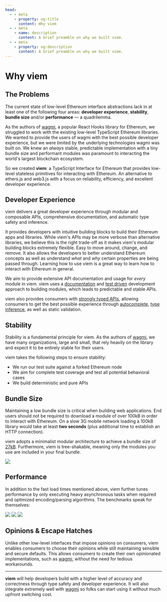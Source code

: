 ```yaml
---
head:
  - - meta
    - property: og:title
      content: Why viem
  - - meta
    - name: description
      content: A brief preamble on why we built viem.
  - - meta
    - property: og:description
      content: A brief preamble on why we built viem.
---
```


# Why viem

## The Problems

The current state of low-level Ethereum interface abstractions lack in at least one of the following four areas: **developer experience**, **stability**, **bundle size** and/or **performance** — a quadrilemma.

As the authors of [wagmi](https://wagmi.sh), a popular React Hooks library for Ethereum, we struggled to work with the existing low-level TypeScript Ethereum libraries. We wanted to provide the users of wagmi with the best possible developer experience, but we were limited by the underlying technologies wagmi was built on. We knew an _always_ stable, predictable implementation with a tiny bundle size and performant modules was paramount to interacting the world's largest blockchain ecosystem.

So we created **viem**: a TypeScript Interface for Ethereum that provides low-level stateless primitives for interacting with Ethereum. An alternative to ethers.js and web3.js with a focus on reliability, efficiency, and excellent developer experience.

## Developer Experience

viem delivers a great developer experience through modular and composable APIs, comprehensive documentation, and automatic type safety and inference.

It provides developers with intuitive building blocks to build their Ethereum apps and libraries. While viem's APIs may be more verbose than alternative libraries, we believe this is the right trade-off as it makes viem's modular building blocks extremely flexible. Easy to move around, change, and remove. It also allows the developers to better understand Ethereum concepts as well as understand _what_ and _why_ certain properties are being passed through. Learning how to use viem is a great way to learn how to interact with Ethereum in general.

We aim to provide extensive API documentation and usage for _every_ module in viem. viem uses a [documentation](https://gist.github.com/zsup/9434452) and [test driven](<https://en.wikipedia.org/wiki/Test-driven_development#:~:text=Test%2Ddriven%20development%20(TDD),software%20against%20all%20test%20cases.>) development approach to building modules, which leads to predictable and stable APIs.

viem also provides consumers with [strongly typed APIs](/docs/typescript), allowing consumers to get the best possible experience through [autocomplete](https://twitter.com/awkweb/status/1555678944770367493), [type inference](https://twitter.com/jakemoxey/status/1570244174502588417?s=20), as well as static validation.

## Stability

Stability is a fundamental principle for viem. As the authors of [wagmi](https://wagmi.sh), we have many organizations, large and small, that rely heavily on the library and expect it to be entirely stable for their users.

viem takes the following steps to ensure stability:

- We run our test suite against a forked Ethereum node
- We aim for complete test coverage and test all potential behavioral cases
- We build deterministic and pure APIs

## Bundle Size

Maintaining a low bundle size is critical when building web applications. End users should not be required to download a module of over 100kB in order to interact with Ethereum. On a slow 3G mobile network loading a 100kB library would take at least **two seconds** (plus additional time to establish an HTTP connection).

viem adopts a minimalist modular architecture to achieve a bundle size of [27kB](https://bundlephobia.com/package/viem). Furthermore, viem is tree-shakable, meaning only the modules you use are included in your final bundle.

<div class="h-4"></div>
<img src="/bench-bundlesize.svg" />

## Performance

In addition to the fast load times mentioned above, viem further tunes performance by only executing heavy asynchronous tasks when required and optimized encoding/parsing algorithms. The benchmarks speak for themselves:

<div class="m-auto mt-10 space-y-14 w-10/12">
  <img src="/bench-isaddress.svg" />
  <img src="/bench-parseabi.svg" />
  <img src="/bench-encodeabi.svg" />
</div>

## Opinions & Escape Hatches

Unlike other low-level interfaces that impose opinions on consumers, viem enables consumers to choose their opinions while still maintaining sensible and secure defaults. This allows consumers to create their own opinionated implementations, such as [wagmi](https://wagmi.sh), without the need for tedious workarounds.

---

**viem** will help developers build with a higher level of accuracy and correctness through type safety and developer experience. It will also integrate extremely well with [wagmi](https://wagmi.sh) so folks can start using it without much upfront switching cost.
